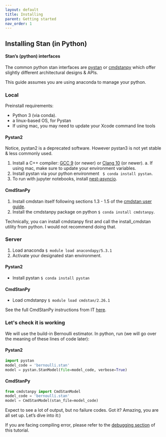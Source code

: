 ```yaml
---
layout: default
title: Installing
parent: Getting started
nav_order: 1
---
```


## Installing Stan (in Python)

#### Stan’s (python) interfaces
The common python stan interfaces are [pystan](https://pystan.readthedocs.io/en/latest/) or [cmdstanpy](https://cmdstanpy.readthedocs.io/en/stable-0.9.65/getting_started.html) which offer slightly different architectural designs & APIs.

This guide assumes you are using anaconda to manage your python.




### Local

Preinstall requirements:
* Python 3 (via conda).
* a linux-based OS, for Pystan
* If using mac, you may need to update your Xcode command line tools

#### Pystan2
Notice, pystan2 is a deprecated software. However pystan3 is not yet stable & less commonly used.
1. Install a C++ compiler: [GCC 9](https://gcc.gnu.org/install/) (or newer) or [Clang 10](https://clang.llvm.org/get_started.html) (or newer).
    a. If using mac, make sure to update your environment variables.
2. Install pystan via your python environment ``` $ conda install pystan```.
3. To run with jupyter notebooks, install [nest-asyncio](https://pypi.org/project/nest-asyncio/).


#### CmdStanPy
1. Install cmdstan itself following sections 1.3 - 1.5 of the [cmdstan user guide](https://mc-stan.org/docs/2_26/cmdstan-guide/cmdstan-installation.html#git-clone.section).
2. Install the cmdstanpy package on python ```$ conda install cmdstanpy```.


Technically, you can install cmdstanpy first and call the install_cmdstan utility from python. I would not recommend doing that.


### Server
1. Load anaconda ```$ module load anacondapy/5.3.1```
2. Activate your designated stan environment.

#### Pystan2
* Install pystan ```$ conda install pystan```

#### CmdStanPy
* Load cmdstanpy ```$ module load cmdstan/2.26.1```

See the full CmdStanPy instructions from IT [here](https://gist.github.com/karnigili/c5519b3b62ab494dedf5a0a5a4aebdeb).


### Let's check it is working

We will use the build-in Bernoulli estimator. In python, run (we will go over the meaning of these lines of code later):

#### Pystan2

```python
import pystan
model_code = 'bernoulli.stan'
model = pystan.StanModel(file=model_code, verbose=True)
```

#### CmdStanPy

```python
from cmdstanpy import CmdStanModel
model_code = 'bernoulli.stan'
model = CmdStanModel(stan_file=model_code)
```


Expect to see a lot of output, but no failure codes. Got it? Amazing, you are all set up. Let’s dive into it:)

If you are facing compiling error, please refer to the [debugging section](TBD) of this tutorial.
